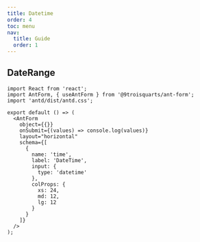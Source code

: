 ```yaml
---
title: Datetime
order: 4
toc: menu
nav:
  title: Guide
  order: 1
---
```


## DateRange

```tsx
import React from 'react';
import AntForm, { useAntForm } from '@9troisquarts/ant-form';
import 'antd/dist/antd.css';

export default () => (
  <AntForm
    object={{}}
    onSubmit={(values) => console.log(values)}
    layout="horizontal"
    schema={[
      {
        name: 'time',
        label: 'DateTime',
        input: {
          type: 'datetime'
        },
        colProps: {
          xs: 24,
          md: 12,
          lg: 12
        }
      }
    ]}
  />
);
```

<API src="../../src/ant-form/AntForm/fields/DatetimeInput.tsx"></API>

